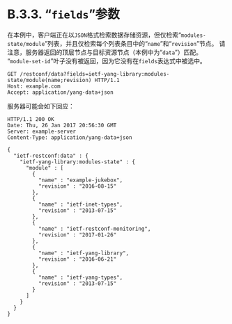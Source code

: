 # B.3.3. “`fields`”参数

在本例中，客户端正在以`JSON`格式检索数据存储资源，但仅检索“`modules-state/module`”列表，并且仅检索每个列表条目中的“`name`”和“`revision`”节点。 请注意，服务器返回的顶层节点与目标资源节点（本例中为“`data`”）匹配。 “`module-set-id`”叶子没有被返回，因为它没有在`fields`表达式中被选中。

```HTTP
GET /restconf/data?fields=ietf-yang-library:modules-state/module(name;revision) HTTP/1.1
Host: example.com
Accept: application/yang-data+json
```

服务器可能会如下回应：


```HTTP
HTTP/1.1 200 OK
Date: Thu, 26 Jan 2017 20:56:30 GMT
Server: example-server
Content-Type: application/yang-data+json

{
  "ietf-restconf:data" : {
    "ietf-yang-library:modules-state" : {
      "module" : [
        {
          "name" : "example-jukebox",
          "revision" : "2016-08-15"
        },
        {
          "name" : "ietf-inet-types",
          "revision" : "2013-07-15"
        },
        {
          "name" : "ietf-restconf-monitoring",
          "revision" : "2017-01-26"
        },
        {
          "name" : "ietf-yang-library",
          "revision" : "2016-06-21"
        },
        {
          "name" : "ietf-yang-types",
          "revision" : "2013-07-15"
        }
      ]
    }
  }
}
```
